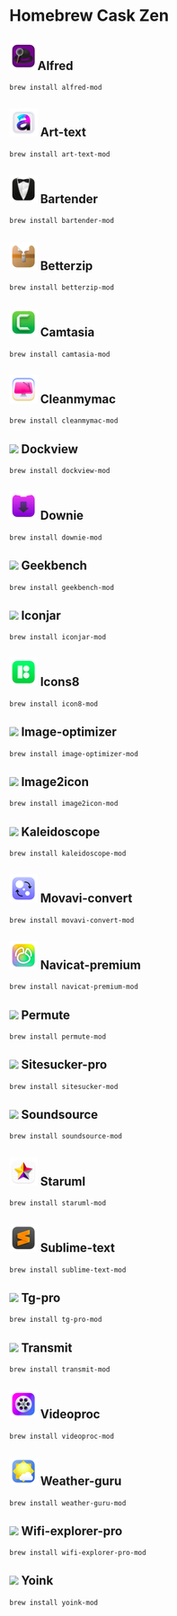 # Homebrew Cask Zen

## <img src="https://raw.githubusercontent.com/Zenfection/homebrew-cask/main/Icon/alfred.png" width="50">Alfred

```bash
brew install alfred-mod
```

## <img src="https://raw.githubusercontent.com/Zenfection/homebrew-cask/main/Icon/art_text.png" width="50"> Art-text

```bash
brew install art-text-mod
```

## <img src="https://raw.githubusercontent.com/Zenfection/homebrew-cask/main/Icon/bartender.png" width="50"> Bartender

```bash
brew install bartender-mod
```

## <img src="https://raw.githubusercontent.com/Zenfection/homebrew-cask/main/Icon/betterzip.png" width="50"> Betterzip

```bash
brew install betterzip-mod
```

## <img src="https://raw.githubusercontent.com/Zenfection/homebrew-cask/main/Icon/camtasia.png" width="50"> Camtasia

```bash
brew install camtasia-mod
```

## <img src="https://raw.githubusercontent.com/Zenfection/homebrew-cask/main/Icon/cleanmymac.png" width="50"> Cleanmymac

```bash
brew install cleanmymac-mod
```

## <img src="https://raw.githubusercontent.com/Zenfection/homebrew-cask/main/Icon/#.png" width="50"> Dockview

```bash
brew install dockview-mod
```

## <img src="https://raw.githubusercontent.com/Zenfection/homebrew-cask/main/Icon/downie.png" width="50"> Downie

```bash
brew install downie-mod
```

## <img src="https://raw.githubusercontent.com/Zenfection/homebrew-cask/main/Icon/#.png" width="50"> Geekbench

```bash
brew install geekbench-mod
```

## <img src="https://raw.githubusercontent.com/Zenfection/homebrew-cask/main/Icon/#.png" width="50"> Iconjar

```bash
brew install iconjar-mod
```

## <img src="https://raw.githubusercontent.com/Zenfection/homebrew-cask/main/Icon/icons8.png" width="50"> Icons8

```bash
brew install icon8-mod
```

## <img src="https://raw.githubusercontent.com/Zenfection/homebrew-cask/main/Icon/#.png" width="50"> Image-optimizer

```bash
brew install image-optimizer-mod
```

## <img src="https://raw.githubusercontent.com/Zenfection/homebrew-cask/main/Icon/#.png" width="50"> Image2icon

```bash
brew install image2icon-mod
```

## <img src="https://raw.githubusercontent.com/Zenfection/homebrew-cask/main/Icon/#.png" width="50"> Kaleidoscope

```bash
brew install kaleidoscope-mod
```

## <img src="https://raw.githubusercontent.com/Zenfection/homebrew-cask/main/Icon/movavi_convert.png" width="50"> Movavi-convert

```bash
brew install movavi-convert-mod
```

## <img src="https://raw.githubusercontent.com/Zenfection/homebrew-cask/main/Icon/navicat.png" width="50"> Navicat-premium

```bash
brew install navicat-premium-mod
```

## <img src="https://raw.githubusercontent.com/Zenfection/homebrew-cask/main/Icon/#.png" width="50"> Permute

```bash
brew install permute-mod
```

## <img src="https://raw.githubusercontent.com/Zenfection/homebrew-cask/main/Icon/#.png" width="50"> Sitesucker-pro

```bash
brew install sitesucker-mod
```

## <img src="https://raw.githubusercontent.com/Zenfection/homebrew-cask/main/Icon/#.png" width="50"> Soundsource

```bash
brew install soundsource-mod
```

## <img src="https://raw.githubusercontent.com/Zenfection/homebrew-cask/main/Icon/staruml.png" width="50"> Staruml

```bash
brew install staruml-mod
```

## <img src="https://raw.githubusercontent.com/Zenfection/homebrew-cask/main/Icon/sublimetext.png" width="50"> Sublime-text

```bash
brew install sublime-text-mod
```

## <img src="https://raw.githubusercontent.com/Zenfection/homebrew-cask/main/Icon/#.png" width="50"> Tg-pro

```bash
brew install tg-pro-mod
```

## <img src="https://raw.githubusercontent.com/Zenfection/homebrew-cask/main/Icon/#.png" width="50"> Transmit

```bash
brew install transmit-mod
```

## <img src="https://raw.githubusercontent.com/Zenfection/homebrew-cask/main/Icon/videoproc.png" width="50"> Videoproc

```bash
brew install videoproc-mod
```

## <img src="https://raw.githubusercontent.com/Zenfection/homebrew-cask/main/Icon/weather_guru.png" width="50"> Weather-guru

```bash
brew install weather-guru-mod
```

## <img src="https://raw.githubusercontent.com/Zenfection/homebrew-cask/main/Icon/#.png" width="50"> Wifi-explorer-pro

```bash
brew install wifi-explorer-pro-mod
```

## <img src="https://raw.githubusercontent.com/Zenfection/homebrew-cask/main/Icon/#.png" width="50"> Yoink

```bash
brew install yoink-mod
```